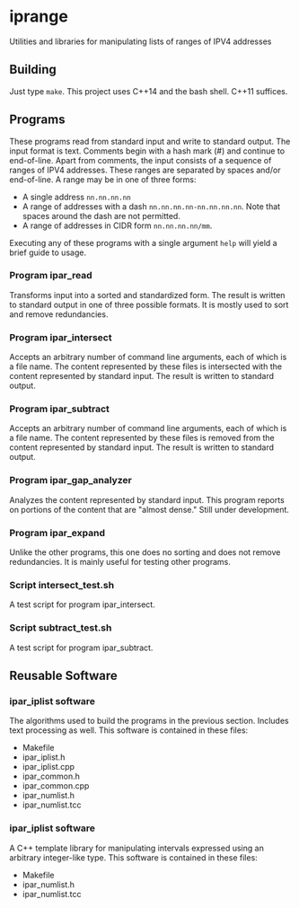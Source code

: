# iprange
Utilities and libraries for manipulating lists of ranges of IPV4 addresses

## Building

Just type `make`. This project uses C++14 and the bash shell. C++11 suffices.

## Programs

These programs read from standard input and write to standard output. The input
format is text. Comments begin with a hash mark (#) and continue to
end-of-line.  Apart from comments, the input consists of a sequence of ranges
of IPV4 addresses. These ranges are separated by spaces and/or end-of-line. A
range may be in one of three forms:

* A single address `nn.nn.nn.nn`
* A range of addresses with a dash `nn.nn.nn.nn-nn.nn.nn.nn`. Note that spaces
around the dash are not permitted.
* A range of addresses in CIDR form `nn.nn.nn.nn/mm`.

Executing any of these programs with a single argument `help` will yield a
brief guide to usage.

### Program ipar_read

Transforms input into a sorted and standardized form. The result is written to
standard output in one of three possible formats. It is mostly used to sort
and remove redundancies.

### Program ipar_intersect

Accepts an arbitrary number of command line arguments, each of which is a file
name. The content represented by these files is intersected with the content
represented by standard input. The result is written to standard output.

### Program ipar_subtract

Accepts an arbitrary number of command line arguments, each of which is a file
name. The content represented by these files is removed from the content
represented by standard input. The result is written to standard output.

### Program ipar_gap_analyzer

Analyzes the content represented by standard input. This program reports on
portions of the content that are "almost dense." Still under development.

### Program ipar_expand

Unlike the other programs, this one does no sorting and does not remove
redundancies. It is mainly useful for testing other programs.

### Script intersect_test.sh

A test script for program ipar_intersect.

### Script subtract_test.sh

A test script for program ipar_subtract.

## Reusable Software

### ipar_iplist software

The algorithms used to build the programs in the previous section. Includes
text processing as well. This software is contained in these files:
* Makefile
* ipar_iplist.h
* ipar_iplist.cpp
* ipar_common.h
* ipar_common.cpp
* ipar_numlist.h
* ipar_numlist.tcc

### ipar_iplist software

A C++ template library for manipulating intervals expressed using an arbitrary
integer-like type. This software is contained in these files:
* Makefile
* ipar_numlist.h
* ipar_numlist.tcc
